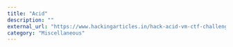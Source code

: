 ```yaml
---
title: "Acid"
description: ""
external_url: "https://www.hackingarticles.in/hack-acid-vm-ctf-challenge/"
category: "Miscellaneous"
---
```

